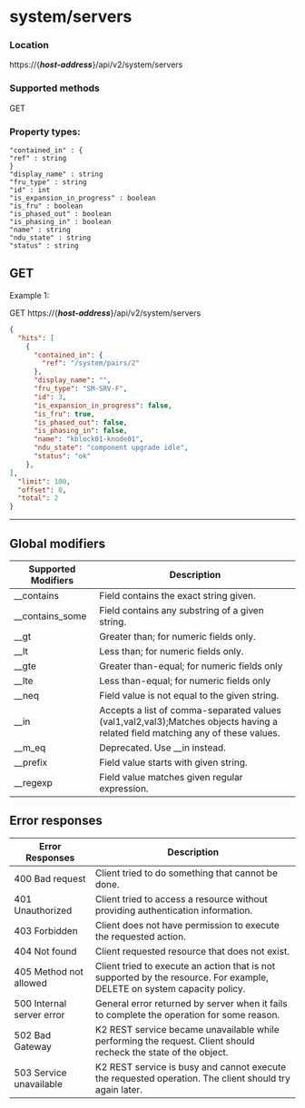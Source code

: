 # system/servers

### Location
https://{***host-address***}/api/v2/system/servers

### Supported methods
GET

### Property types:
 ```text
"contained_in" : {
"ref" : string
}
"display_name" : string
"fru_type" : string
"id" : int
"is_expansion_in_progress" : boolean
"is_fru" : boolean
"is_phased_out" : boolean
"is_phasing_in" : boolean
"name" : string
"ndu_state" : string
"status" : string
 ```

## GET

Example 1:

GET https://{***host-address***}/api/v2/system/servers
```json
{
  "hits": [
    {
      "contained_in": {
        "ref": "/system/pairs/2"
      },
      "display_name": "",
      "fru_type": "SM-SRV-F",
      "id": 3,
      "is_expansion_in_progress": false,
      "is_fru": true,
      "is_phased_out": false,
      "is_phasing_in": false,
      "name": "kblock01-knode01",
      "ndu_state": "component upgrade idle",
      "status": "ok"
    },
],
  "limit": 100,
  "offset": 0,
  "total": 2
}
```
---

## Global modifiers
| Supported Modifiers	| Description|
|-----------------------|------------|
|__contains	|Field contains the exact string given.|
|__contains_some	|Field contains any substring of a given string.|
|__gt	|Greater than; for numeric fields only.|
|__lt	|Less than; for numeric fields only.|
|__gte	|Greater than-equal; for numeric fields only|
|__lte	|Less than-equal; for numeric fields only|
|__neq	|Field value is not equal to the given string.|
|__in	|Accepts a list of comma-separated values (val1,val2,val3);Matches objects having a related field matching any of these values.|
|__m_eq	|Deprecated. Use __in instead.|
|__prefix	|Field value starts with given string.|
|__regexp	|Field value matches given regular expression.|

## Error responses

| Error Responses	| Description |
|-------------------|-------------|
|400 Bad request	|Client tried to do something that cannot be done.
|401 Unauthorized	|Client tried to access a resource without providing authentication information.
|403 Forbidden	|Client does not have permission to execute the requested action.
|404 Not found	|Client requested resource that does not exist.
|405 Method not allowed	|Client tried to execute an action that is not supported by the resource. For example, DELETE on system capacity policy.
|500 Internal server error	|General error returned by server when it fails to complete the operation for some reason.
|502 Bad Gateway	|K2 REST service became unavailable while performing the request. Client should recheck the state of the object.
|503 Service unavailable	|K2 REST service is busy and cannot execute the requested operation. The client should try again later.
